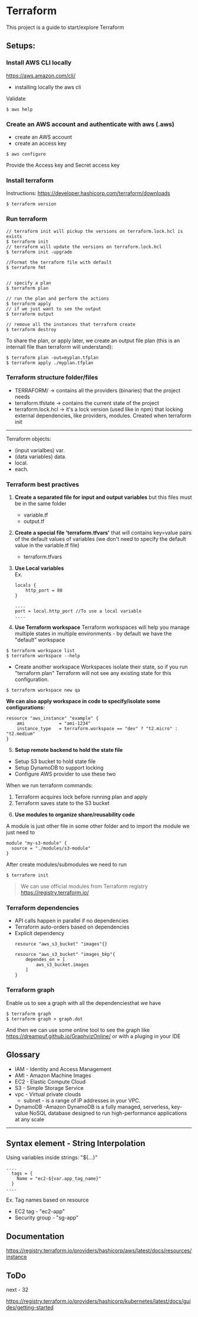 # Terraform
This project is a guide to start/explore Terraform 


## Setups:
### Install AWS CLI locally

https://aws.amazon.com/cli/

- installing locally the aws cli

Validate
```
$ aws help
```

### Create an AWS account and authenticate with aws (.aws) 
- create an AWS account
- create an access key

```
$ aws configure
```
Provide the Access key and Secret access key



###  Install terraform
Instructions: https://developer.hashicorp.com/terraform/downloads

```
$ terraform version
```

###  Run terraform

```
// terraform init will pickup the versions on terraform.lock.hcl is exists
$ terraform init
// terraform will update the versions on terraform.lock.hcl
$ terraform init -upgrade

//Format the terraform file with default
$ terraform fmt


// specify a plan
$ terraform plan

// run the plan and perform the actions
$ terraform apply
// if we just want to see the output
$ terraform output

// remove all the instances that terraform create
$ terraform destroy
```

To share the plan, or apply later, we create an output file plan (this is an internall file than terraform will understand):
```
$ terraform plan -out=myplan.tfplan
$ terraform apply ./myplan.tfplan
```

### Terraform structure folder/files
- TERRAFORM/ -> contains all the providers (binaries) that the project needs
- terraform.tfstate -> contains the current state of the project
- terraform.lock.hcl -> it's a lock version (used like in npm) that locking external dependencies, like providers, modules. Created when terraform init

----
Terraform objects:
- (input varialbes) var.
- (data variables) data.
- local.
- each.

### Terraform best practives

1) __Create a separated file for input and output variables__ but this files must be in the same folder
    - variable.tf
    - output.tf
2) __Create a special file 'terraform.tfvars'__ that will contains key=value pairs of the default values of variables (we don't need to specify the default value in the variable.tf file)
    - terraform.tfvars

3) __Use Local variables__<br>
    Ex.
    ```
    locals {
        http_port = 80
    }

    ....
    port = local.http_port //To use a local variable
    ....
    ```


4) __Use Terraform workspace__
Terraform workspaces will help you manage multiple states in multiple environments - by default we have the "default" workspace
```
$ terraform workspace list
$ terraform workspace --help
```

- Create another workspace
Workspaces isolate their state, so if you run "terraform plan" Terraform will not see any existing state
for this configuration.
```
$ terraform workspace new qa
```

__We can also apply workspace in code to specify/isolate some configurations:__
```
resource "aws_instance" "example" {
    ami             = "ami-1234"
    instance_type   = terraform.workspace == "dev" ? "t2.micro" : "t2.medium"
}
```

5) __Setup remote backend to hold the state file__
- Setup S3 bucket to hold state file
- Setup DynamoDB to support locking
- Configure AWS provider to use these two

When we run terraform commands:
1. Terraform acquires lock before running plan and apply
2. Terraform saves state to the S3 bucket

6) __Use modules to organize share/reusability code__<br>

A module is just other file in some other folder and to import the module we just need to 

```
module "my-s3-module" {
  source = "./modules/s3-module"
}
```
After create modules/submodules we need to run 
```
$ terraform init
```

>We can use official modules from Terraform registry 
 https://registry.terraform.io/

### Terraform dependencies
- API calls happen in parallel if no dependencies
- Terraform auto-orders based on dependencies
- Explicit dependency
    ```
    resource "aws_s3_bucket" "images"{}
    
    resource "aws_s3_bucket" "images_bkp"{
        dependes_on = [
            aws_s3_bucket.images
        ]
    }
    ```

### Terraform graph
Enable us to see a graph with all the dependenciesthat we have
```
$ terraform graph
$ terraform graph > graph.dot
```
And then we can use some online tool to see the graph like https://dreampuf.github.io/GraphvizOnline/
or with a pluging in your IDE





## Glossary
- IAM - Identity and Access Management
- AMI - Amazon Machine Images
- EC2 - Elastic Compute Cloud
- S3 - Simple Storage Service
- vpc - Virtual private clouds
    - subnet - is a range of IP addresses in your VPC.
- DynamoDB -Amazon DynamoDB is a fully managed, serverless, key-value NoSQL database designed to run high-performance applications at any scale
----
## Syntax element - String Interpolation 
Using variables inside strings: "${...}"
```
....
  tags = {
    Name = "ec2-${var.app_tag_name}"
  }
.... 
```
Ex. Tag names based on resource
- EC2 tag - "ec2-app"
- Security group - "sg-app"


## Documentation
https://registry.terraform.io/providers/hashicorp/aws/latest/docs/resources/instance

## ToDo
next - 32

https://registry.terraform.io/providers/hashicorp/kubernetes/latest/docs/guides/getting-started